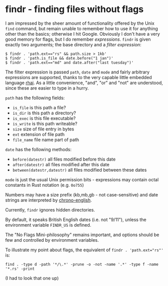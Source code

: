 # findr - finding files without flags

I am impressed by the sheer amount of functionality offered by the
Unix `find` command, but remain unable to remember how to use it
for anything other than the basics; otherwise I hit Google.
Obviously I don't have a very good memory for flags, but I do remember
_expressions_. `findr` is given exactly two arguments; the base directory
and a _filter expression_:

```
$ findr . 'path.ext=="rs" && path.size > 1kb'
$ findr . 'path.is_file && date.before("1 jan")'
$ findr . 'path.ext=="md" and date.after("last tuesday")'
```

The filter expression is passed `path`, `date` and `mode` and fairly arbitrary
expressions are supported, thanks to the very capable little embedded
language [rhai](https://github.com/jonathandturner/rhai). As a little
convenience, "and", "or" and "not" are understood, since these are
easier to type in a hurry.

`path` has the following fields:

  - `is_file`   is this path a file?
  - `is_dir`    is this path a directory?
  - `is_exec`   is this file executable?
  - `is_write`  is this path writeable?
  - `size`      size of file entry in bytes
  - `ext`       extension of file path
  - `file_name` file name part of path

`date` has the following methods:

  - `before(datestr)`  all files modified before this date
  - `after(datestr)`   all files modified after this date
  - `between(datestr,datestr)`  all files modified between these dates

`mode` is just the usual Unix permission bits - expressions may
contain octal constants in Rust notation (e.g. `0o755`)

Numbers may have a size prefix (kb,mb,gb - not case-sensitive)
and date strings are interpreted by [chrono-english](https://github.com/stevedonovan/chrono-english).

Currently, `findr` ignores hidden directories.

By default, it speaks British English dates (i.e. not "9/11"),
unless the environment variable `FINDR_US` is defined.

The "No Flags Mini-philosophy" remains important, and options should be few and
controlled by environment variables.

To illustrate my point about flags, the equivalent of `findr . 'path.ext="rs"'` is:

```
find . -type d -path '*/\.*' -prune -o -not -name '.*' -type f -name '*.rs' -print
```

(I had to look that one up)



